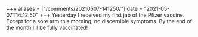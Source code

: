+++
aliases = ["/comments/20210507-141250/"]
date = "2021-05-07T14:12:50"
+++
Yesterday I received my first jab of the Pfizer vaccine. Except for a sore arm this morning, no discernible symptoms. By the end of the month I'll be fully vaccinated!

